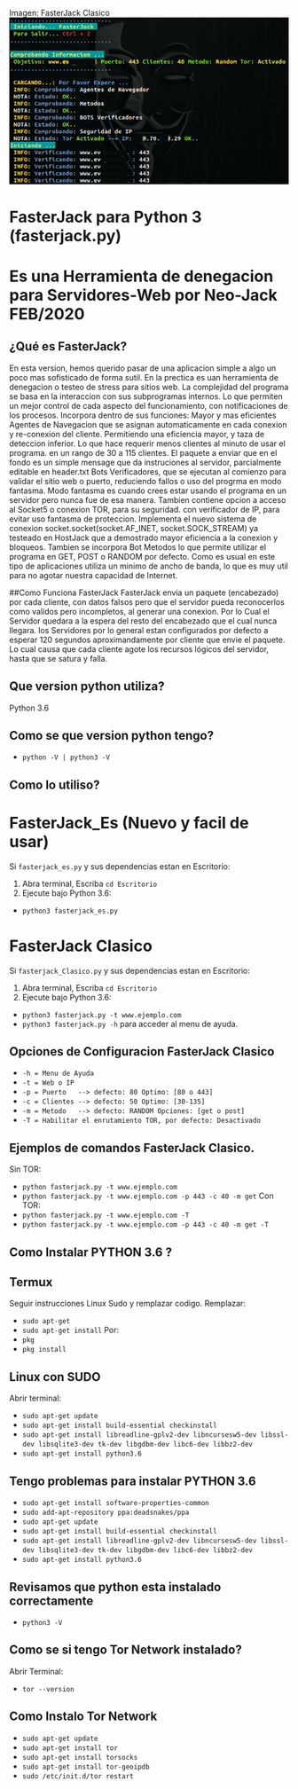 Imagen: FasterJack Clasico
![alt text](https://raw.githubusercontent.com/neo-jack-official/FasterJack/master/vista01.png)
# FasterJack para Python 3 (fasterjack.py)
# Es una Herramienta de denegacion para Servidores-Web por Neo-Jack FEB/2020

## ¿Qué es FasterJack?
En esta version, hemos querido pasar de una aplicacion simple a algo un poco mas sofisticado de forma sutil.
En la prectica es uan herramienta de denegacion o testeo de stress para sitios web.
La complejidad del programa se basa en la interaccion con sus subprogramas internos.
Lo que permiten un mejor control de cada aspecto del funcionamiento, con notificaciones de los procesos.
Incorpora dentro de sus funciones:
Mayor y mas eficientes Agentes de Navegacion que se asignan automaticamente en cada conexion y re-conexion del cliente.
Permitiendo una eficiencia mayor, y taza de deteccion inferior. Lo que hace requerir menos clientes al minuto de usar el programa.
en un rango de 30 a 115 clientes.
El paquete a enviar que en el fondo es un simple mensage que da instruciones al servidor, parcialmente editable en header.txt 
Bots Verificadores, que se ejecutan al comienzo para validar el sitio web o puerto, reduciendo fallos o uso del progrma en modo fantasma. Modo fantasma es cuando crees estar usando el programa en un servidor pero nunca fue de esa manera.
Tambien contiene opcion a acceso al Socket5 o conexion TOR, para su seguridad. con verificador de IP, para evitar uso fantasma de proteccion.
Implementa el nuevo sistema de conexion socket.socket(socket.AF_INET, socket.SOCK_STREAM) ya testeado en HostJack que a demostrado mayor eficiencia a la conexion y bloqueos.
Tambien se incorpora Bot Metodos lo que permite utilizar el programa en GET, POST o RANDOM por defecto.
Como es usual en este tipo de aplicaciones utiliza un minimo de ancho de banda, lo que es muy util para no agotar nuestra capacidad de Internet.

##Como Funciona FasterJack
FasterJack envia un paquete (encabezado) por cada cliente, con datos falsos pero que el servidor pueda reconocerlos como validos pero incompletos, al generar una conexion.
Por lo Cual el Servidor quedara a la espera del resto del encabezado que el cual nunca llegara.
los Servidores por lo general estan configurados por defecto a esperar 120 segundos aproximandamente por cliente que envie el paquete.
Lo cual causa que cada cliente agote los recursos lógicos del servidor, hasta que se satura y falla.

## Que version python utiliza?
Python 3.6

## Como se que version python tengo?
* `python -V | python3 -V`


## Como lo utiliso?
# FasterJack_Es (Nuevo y facil de usar)
Si `fasterjack_es.py` y sus dependencias estan en Escritorio:
1) Abra terminal, Escriba `cd Escritorio`
2) Ejecute bajo Python 3.6:
* `python3 fasterjack_es.py`

# FasterJack Clasico
Si `fasterjack_Clasico.py` y sus dependencias estan en Escritorio:
1) Abra terminal, Escriba `cd Escritorio`
2) Ejecute bajo Python 3.6:
* `python3 fasterjack.py -t www.ejemplo.com` 
* `python3 fasterjack.py -h` para acceder al menu de ayuda.

## Opciones de Configuracion FasterJack Clasico

* `-h = Menu de Ayuda`
* `-t = Web o IP`
* `-p = Puerto   --> defecto: 80 Optimo: [80 o 443]`
* `-c = Clientes --> defecto: 50 Optimo: [30-135]`
* `-m = Metodo   --> defecto: RANDOM Opciones: [get o post]`
* `-T = Habilitar el enrutamiento TOR, por defecto: Desactivado`


## Ejemplos de comandos FasterJack Clasico.

  Sin TOR:
* `python fasterjack.py -t www.ejemplo.com`
* `python fasterjack.py -t www.ejemplo.com -p 443 -c 40 -m get`
  Con TOR:
* `python fasterjack.py -t www.ejemplo.com -T`
* `python fasterjack.py -t www.ejemplo.com -p 443 -c 40 -m get -T`

## Como Instalar PYTHON 3.6 ?
## Termux
Seguir instrucciones Linux Sudo y remplazar codigo.
Remplazar: 
* `sudo apt-get`
* `sudo apt-get install`
Por:
* `pkg`
* `pkg install`

## Linux con SUDO

Abrir terminal:
* `sudo apt-get update`
* `sudo apt-get install build-essential checkinstall`
* `sudo apt-get install libreadline-gplv2-dev libncursesw5-dev libssl-dev libsqlite3-dev tk-dev libgdbm-dev libc6-dev libbz2-dev`
* `sudo apt-get install python3.6`

## Tengo problemas para instalar PYTHON 3.6
* `sudo apt-get install software-properties-common`
* `sudo add-apt-repository ppa:deadsnakes/ppa`
* `sudo apt-get update`
* `sudo apt-get install build-essential checkinstall`
* `sudo apt-get install libreadline-gplv2-dev libncursesw5-dev libssl-dev libsqlite3-dev tk-dev libgdbm-dev libc6-dev libbz2-dev`
* `sudo apt-get install python3.6`

## Revisamos que python esta instalado correctamente
* `python3 -V`

## Como se si tengo Tor Network instalado?
Abrir Terminal:
* `tor --version`

## Como Instalo Tor Network
* `sudo apt-get update`
* `sudo apt-get install tor`
* `sudo apt-get install torsocks`
* `sudo apt-get install tor-geoipdb`
* `sudo /etc/init.d/tor restart`

